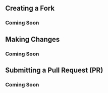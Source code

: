 ## Creating a Fork
### Coming Soon

## Making Changes
### Coming Soon

## Submitting a Pull Request (PR)
### Coming Soon
